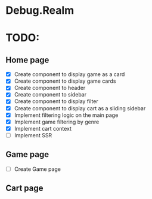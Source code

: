 # Debug.Realm

# TODO:

## Home page

- [x] Create component to display game as a card
- [x] Create component to display game cards
- [x] Create component to header
- [x] Create component to sidebar
- [x] Create component to display filter
- [x] Create component to display cart as a sliding sidebar
- [x] Implement filtering logic on the main page
- [x] Implement game filtering by genre
- [x] Implement cart context
- [ ] Implement SSR

## Game page

- [ ] Create Game page

## Cart page
